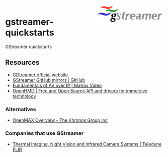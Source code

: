 <img src="assets/Gstreamer-logo.svg" alt="GStreamer logo" style="width: 215px;" align="right">

# gstreamer-quickstarts
GStreamer quickstarts

## Resources
- [GDtreamer official website](https://gstreamer.freedesktop.org/)
- [GStreamer GitHub mirrors | GitHub](https://github.com/GStreamer)
- [Fundamentals of AV over IP | Matrox Video](https://www.matrox.com/en/video/media/guides-articles/fundamentals-of-av-over-ip)
- [OpenHMD | Free and Open Source API and drivers for immersive technology](https://github.com/OpenHMD)
### Alternatives
- [OpenMAX Overview - The Khronos Group Inc](https://www.khronos.org/openmax/)
### Companies that use GStreamer
- [Thermal Imaging, Night Vision and Infrared Camera Systems | Teledyne FLIR](https://www.flir.ca/)
